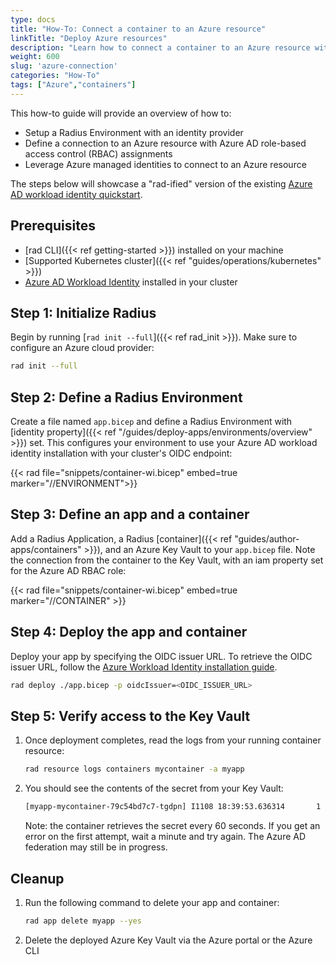 ```yaml
---
type: docs
title: "How-To: Connect a container to an Azure resource"
linkTitle: "Deploy Azure resources"
description: "Learn how to connect a container to an Azure resource with managed identities and RBAC" 
weight: 600
slug: 'azure-connection'
categories: "How-To"
tags: ["Azure","containers"]
---
```


This how-to guide will provide an overview of how to:

- Setup a Radius Environment with an identity provider
- Define a connection to an Azure resource with Azure AD role-based access control (RBAC) assignments
- Leverage Azure managed identities to connect to an Azure resource

The steps below will showcase a "rad-ified" version of the existing [Azure AD workload identity quickstart](https://azure.github.io/azure-workload-identity/docs/quick-start.html).

## Prerequisites

- [rad CLI]({{< ref getting-started >}}) installed on your machine
- [Supported Kubernetes cluster]({{< ref "guides/operations/kubernetes" >}})
- [Azure AD Workload Identity](https://azure.github.io/azure-workload-identity/docs/installation.html) installed in your cluster

## Step 1: Initialize Radius 

Begin by running [`rad init --full`]({{< ref rad_init >}}). Make sure to configure an Azure cloud provider:

```bash
rad init --full
```

## Step 2: Define a Radius Environment 

Create a file named `app.bicep` and define a Radius Environment with [identity property]({{< ref "/guides/deploy-apps/environments/overview" >}}) set. This configures your environment to use your Azure AD workload identity installation with your cluster's OIDC endpoint:

{{< rad file="snippets/container-wi.bicep" embed=true marker="//ENVIRONMENT">}}

## Step 3: Define an app and a container

Add a Radius Application, a Radius [container]({{< ref "guides/author-apps/containers" >}}), and an Azure Key Vault to your `app.bicep` file. Note the connection from the container to the Key Vault, with an iam property set for the Azure AD RBAC role:

{{< rad file="snippets/container-wi.bicep" embed=true marker="//CONTAINER" >}}

## Step 4: Deploy the app and container

Deploy your app by specifying the OIDC issuer URL. To retrieve the OIDC issuer URL, follow the [Azure Workload Identity installation guide](https://azure.github.io/azure-workload-identity/docs/installation.html).

```bash
rad deploy ./app.bicep -p oidcIssuer=<OIDC_ISSUER_URL>
```

## Step 5: Verify access to the Key Vault

1. Once deployment completes, read the logs from your running container resource:

   ```bash
   rad resource logs containers mycontainer -a myapp
   ```

2. You should see the contents of the secret from your Key Vault:

   ```txt
   [myapp-mycontainer-79c54bd7c7-tgdpn] I1108 18:39:53.636314       1 main.go:33] "successfully got secret" secret="supersecret"
   ```

   Note: the container retrieves the secret every 60 seconds. If you get an error on the first attempt, wait a minute and try again. The Azure AD federation may still be in progress.

## Cleanup

1. Run the following command to delete your app and container:

   ```bash
   rad app delete myapp --yes
   ```

2. Delete the deployed Azure Key Vault via the Azure portal or the Azure CLI
